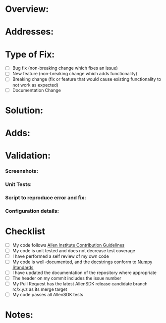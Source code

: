 <!--Thank you for contributing to AllenSDK, your work and time will help to
advance open science! For full contribution guidelines check out our
guide on GitHub here, https://github.com/AllenInstitute/AllenSDK/blob/master/CONTRIBUTING.md-->

# Overview:
<!-- Give a brief overview of the issue you are solving. Succinctly
explain the GitHub issue you are addressing and the underlying problem
of the ticket. The commit header and body should also include this
message, for good commit messages see the full contribution guidelines.
example: 
Science team is not able to load max or avg projections for experiment
session #x. A image cannot be created because input pixel
resolution is (0,0). It was found through investigation that the
experiment database query was returning a 0 pixel resolution for this
experiment.-->

# Addresses:
<!-- Add a link to the issue on Github board
example: 
Addresses issue [#1234](git_hub_ticket_url)-->

# Type of Fix:
<!--Chose One-->
- [ ] Bug fix (non-breaking change which fixes an issue)
- [ ] New feature (non-breaking change which adds functionality)
- [ ] Breaking change (fix or feature that would cause existing
      functionality to not work as expected)
- [ ] Documentation Change

# Solution:
<!-- Outline your solution to the previously described issue and
underlying cause. This section should include a brief description of
your proposed solution and how it addresses the cause of the ticket
example:
Solution to this problem is to update the value of the pixel resolution
to a default x if pixel resolution is database pixel resolution =0. This
will address the underlying problem by providing a fallback value if
the data is not available. A downfall is if default resolution is disparate
from actual resolution that wasn't saved, images might appear very distorted.
An alternative solution is to update the database to cover the missing 
experiment resolutions.-->

# Adds:
<!-- Include a bulleted list or check box list of the implemented changes
in brief, as well as the addition of supplementary materials(unit tests,
integration tests, etc
example:
- Check for 0 pixel resolution coming from LIMs
- Assignment of default value of x in case of zero return
- Unit tests for the resolution gettr function to test for various edge cases
-->

# Validation:
<!-- Describe how you have validated that your solution addresses the
root cause of the ticket. What have you done to ensure that your
addition is bug free and works as expected. Please provide specific
instructions so we can reproduce and list any relevant details about
your configuration
example:
- Screenshot of max projection from failing session
- Screenshot of avg projection from failing session
- Screenshot of passing unit tests
- Description of unit test cases
- Attached script to create max and avg projections of behavior session
- Windows 10.x.x.x, Surface Book 2 baseline, Conda Version 1.x.x-->
### Screenshots:
### Unit Tests:
### Script to reproduce error and fix:
### Configuration details:

# Checklist
- [ ] My code follows
      [Allen Institute Contribution Guidelines](https://github.com/AllenInstitute/AllenSDK/blob/master/CONTRIBUTING.md)
- [ ] My code is unit tested and does not decrease test coverage
- [ ] I have performed a self review of my own code
- [ ] My code is well-documented, and the docstrings conform to
      [Numpy Standards](https://numpydoc.readthedocs.io/en/latest/format.html)
- [ ] I have updated the documentation of the repository where
      appropriate
- [ ] The header on my commit includes the issue number
- [ ] My Pull Request has the latest AllenSDK release candidate branch
      rc/x.y.z as its merge target
- [ ] My code passes all AllenSDK tests

# Notes:
<!-- Use this section to add anything you think worth mentioning to the
reader of the issue
example:
I noticed that values from the database query for pixel resolution are returning zero
I have made a new issue to address this error at #5678. I believe this is an 
error as all sessions should have a pixel resolution.-->
